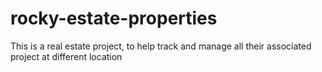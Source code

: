 # rocky-estate-properties
This is a real estate project, to help track and manage all their associated project at different location
